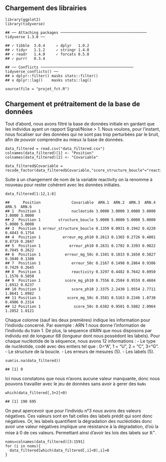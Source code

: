 Chargement des librairies
-------------------------

    library(ggplot2)
    library(tidyverse)

    ## ── Attaching packages ─────────────────────────────────────── tidyverse 1.3.0 ──

    ## ✓ tibble  3.0.4     ✓ dplyr   1.0.2
    ## ✓ tidyr   1.1.2     ✓ stringr 1.4.0
    ## ✓ readr   1.4.0     ✓ forcats 0.5.0
    ## ✓ purrr   0.3.4

    ## ── Conflicts ────────────────────────────────────────── tidyverse_conflicts() ──
    ## x dplyr::filter() masks stats::filter()
    ## x dplyr::lag()    masks stats::lag()

    source(file = "projet_fct.R")

Chargement et prétraitement de la base de données
-------------------------------------------------

Tout d’abord, nous avons filtré la base de données initiale en gardant
que les individus ayant un rapport Signal/Noise &gt; 1. Nous voulons,
pour l’instant, nous focaliser sur des données qui ne sont pas trop
perturbées par le bruit, afin de pouvoir comprendre au mieux la base de
données.

    data_filtered = read.csv("data_filtered.csv")
    colnames(data_filtered)[1] <- "Position"
    colnames(data_filtered)[2] <- "Covariable"

    data_filtered$Covariable = recode_factor(data_filtered$Covariable,"score_structure_boucle"="reactivity")

Suite à un changement de nom de la variable reactivity on la renomme à
nouveau pour rester cohérent avec les données initiales.

    data_filtered[1:12,1:8]

    ##      Position              Covariable  ARN.1  ARN.2  ARN.3  ARN.4  ARN.5  ARN.6
    ## 1  Position 1              nucléotide 3.0000 3.0000 3.0000 3.0000 3.0000 3.0000
    ## 2  Position 1        structure_boucle 5.0000 5.0000 5.0000 5.0000 5.0000 5.0000
    ## 3  Position 1 erreur_structure_boucle 0.1359 0.0931 0.1942 0.4220 0.4843 0.1754
    ## 4  Position 1          erreur_mg_ph10 0.2613 0.1365 0.2726 0.4801 0.8719 0.2847
    ## 5  Position 1             erreur_ph10 0.2631 0.1702 0.3393 0.9822 0.7045 0.2622
    ## 6  Position 1           erreur_mg_50c 0.1501 0.1033 0.1650 0.5827 0.3840 0.1380
    ## 7  Position 1              erreur_50c 0.2167 0.1498 0.2864 0.9306 0.7429 0.2645
    ## 8  Position 1              reactivity 0.3297 0.4482 0.7642 0.8950 1.1576 0.5850
    ## 9  Position 1           score_mg_ph10 0.7556 0.2504 0.9559 0.4604 1.6912 0.6237
    ## 10 Position 1              score_ph10 2.3375 2.2430 1.9554 2.7711 1.8641 1.8982
    ## 11 Position 1            score_mg_50c 0.3581 0.5163 0.2246 1.0730 0.4906 0.2314
    ## 12 Position 1               score_50c 0.6382 0.9501 0.5882 2.0964 1.2852 1.0121

Chaque colonne (sauf les deux premières) indique les information pour
l’individu concerné. Par exemple : ARN 1 nous donne l’information de
l’individu du train 1. De plus, la séquence d’ARN que nous disposons par
individu est de longueur 68 (longueur dont nous possédont les labels).
Pour chaque nucléotide de la séquence, nous avons 12 informations : - Le
type de nucléotide, codé avec des entiers tel que : 0=“A”, 1 = “U”, 2 =
“C”, 3=“G”. - Le structure de la boucle. - Les erreurs de mesures (5). -
Les labels (5).

    sum(is.na(data_filtered))

    ## [1] 0

Ici nous constatons que nous n’avons aucune valeur manquante, donc nous
pouvons travailler avec le jeu de données sans avoir à gerer des `NaNs`

    which(data_filtered[,3+2]<0)

    ## [1] 190 695

On peut apercevoir que pour l’individu n°3 nous avons des valeurs
négatives. Ces valeurs sont en fait celles des labels prédit qui sont
donc négatives. Or, les labels quantifient la dégradation des
nucléotides donc avoir une valeur négatives implique une résistance à la
dégradation, d’où la mise à 0 de ces valeurs. Permettant ainsi d’avoir
les lois des labels sur ℝ<sup>+</sup>.

    noms=colnames(data_filtered)[3:1591]
    for (i in noms){
      data_filtered[which(data_filtered[,i]<0),i]=0
    }
